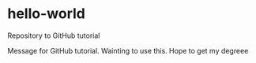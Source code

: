 # hello-world
Repository to GitHub tutorial

Message for GitHub tutorial. Wainting to use this. Hope to get my degreee
